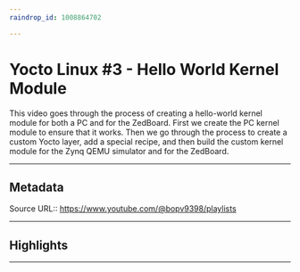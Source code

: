 ```yaml
---
raindrop_id: 1008864702

---
```


# Yocto Linux #3 - Hello World Kernel Module
This video goes through the process of creating a hello-world kernel module for both a PC and for the ZedBoard.  First we create the PC kernel module to ensure that it works.  Then we go through the process to create a custom Yocto layer, add a special recipe, and then build the custom kernel module for the Zynq QEMU simulator and for the ZedBoard.
___
## Metadata
Source URL:: https://www.youtube.com/@bopv9398/playlists


___
## Highlights
___